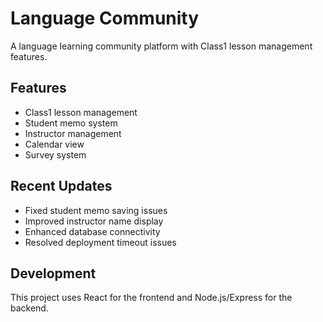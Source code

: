 # Language Community

A language learning community platform with Class1 lesson management features.

## Features

- Class1 lesson management
- Student memo system
- Instructor management
- Calendar view
- Survey system

## Recent Updates

- Fixed student memo saving issues
- Improved instructor name display
- Enhanced database connectivity
- Resolved deployment timeout issues

## Development

This project uses React for the frontend and Node.js/Express for the backend. 